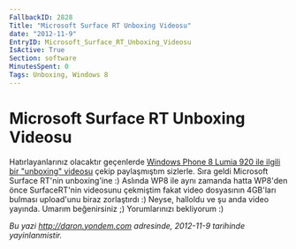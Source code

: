 ```yaml
---
FallbackID: 2828
Title: "Microsoft Surface RT Unboxing Videosu"
date: "2012-11-9"
EntryID: Microsoft_Surface_RT_Unboxing_Videosu
IsActive: True
Section: software
MinutesSpent: 0
Tags: Unboxing, Windows 8
---
```

# Microsoft Surface RT Unboxing Videosu
Hatırlayanlarınız olacaktır geçenlerde [Windows Phone 8 Lumia 920 ile
ilgili bir "unboxing"
videosu](http://daron.yondem.com/tr/post/Windows_Phone_8_Lumia_920_Unboxing)
çekip paylaşmıştım sizlerle. Sıra geldi Microsoft Surface RT'nin
unboxing'ine :) Aslında WP8 ile aynı zamanda hatta WP8'den önce
SurfaceRT'nin videosunu çekmiştim fakat video dosyasının 4GB'ları
bulması upload'unu biraz zorlaştırdı :) Neyse, halloldu ve şu anda video
yayında. Umarım beğenirsiniz ;) Yorumlarınızı bekliyorum :)




*Bu yazi http://daron.yondem.com adresinde, 2012-11-9 tarihinde yayinlanmistir.*
